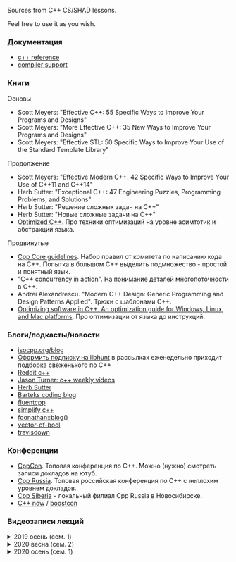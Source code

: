 Sources from C++ CS/SHAD lessons.

Feel free to use it as you wish.

### Документация

* [c++ reference](https://en.cppreference.com/w/)
* [compiler support](https://en.cppreference.com/w/cpp/compiler_support)

### Книги

Основы

* Scott Meyers: "Effective C++: 55 Specific Ways to Improve Your Programs and Designs"
* Scott Meyers: "More Effective C++: 35 New Ways to Improve Your Programs and Designs"
* Scott Meyers: "Effective STL: 50 Specific Ways to Improve Your Use of the Standard Template Library"

Продолжение

* Scott Meyers: "Effective Modern C++. 42 Specific Ways to Improve Your Use of C++11 and C++14"
* Herb Sutter: "Exceptional C++: 47 Engineering Puzzles, Programming Problems, and Solutions"
* Herb Sutter: "Решение сложных задач на С++"
* Herb Sutter: "Новые сложные задачи на C++"
* [Optimized C++](https://apprize.info/c/optimized/index.html). Про техники оптимизаций на уровне асимтотик и абстракций языка.

Продвинутые

* [Cpp Core guidelines](https://github.com/isocpp/CppCoreGuidelines/blob/master/CppCoreGuidelines.md). Набор правил от комитета по написанию кода на С++. Попытка в большом С++ выделить подмножество - простой и понятный язык.
* "C++ concurrency in action". На понимание деталей многопоточности в С++.
* Andrei Alexandrescu. "Modern C++ Design: Generic Programming and Design Patterns Applied". Трюки с шаблонами С++.
* [Optimizing software in C++. An optimization guide for Windows, Linux, and Mac platforms](https://www.agner.org/optimize/optimizing_cpp.pdf). Про оптимизации от языка до инструкций.

### Блоги/подкасты/новости

* [isocpp.org/blog](https://isocpp.org/blog)
* [Оформить подписку на libhunt](https://cpp.libhunt.com/) в рассылках еженедельно приходит подборка свеженького по С++
* [Reddit c++](https://www.reddit.com/r/cpp/)
* [Jason Turner: c++ weekly videos](https://www.youtube.com/channel/UCxHAlbZQNFU2LgEtiqd2Maw)
* [Herb Sutter](https://herbsutter.com/gotw/)
* [Barteks coding blog](https://www.bfilipek.com)
* [fluentcpp](https://www.fluentcpp.com/)
* [simplify c++](https://arne-mertz.de)
* [foonathan::blog()](https://foonathan.net/index.html)
* [vector-of-bool](https://vector-of-bool.github.io/)
* [travisdown](https://travisdowns.github.io/)

### Конференции

* [CppCon](https://www.youtube.com/user/CppCon). Топовая конференция по С++. Можно (нужно) смотреть записи докладов на ютуб.
* [Cpp Russia](http://cpp-russia.ru/). Топовая российская конференция по С++ с неплохим уровнем докладов.
* [Cpp Siberia](https://siberia-2020.cppug.ru/) - локальный филиал Cpp Russia в Новосибирске.
* [C++ now](http://cppnow.org/) / [boostcon](https://www.youtube.com/user/BoostCon/playlists)

### Видеозаписи лекций

<details>
<summary>2019 осень (сем. 1)</summary>
<p>

* Лекция 1. Знакомство. Ввод-вывод. Командная строка. Компиляция. [1](https://youtu.be/Y_BlKsv1r7E), [2](https://youtu.be/PSDXKu4rNdI)
* Лекция 2. Функции. Чтение из файла, cmake, unit-тесты. [1](https://youtu.be/eqDL64IImbs), [2](https://youtu.be/Tu2RZzfobAo)
* Лекция 3. Классы. Начало. [1](https://youtu.be/6cqZ2j-bYmY), [2](https://youtu.be/ZSH-Gt-1I7o)
* Лекция 4. Классы. Продолжение. [1](https://youtu.be/e4JC6pxWV3M), [2](https://youtu.be/H3Fcb1-cGsk)
* Лекция 5. Шаблоны. [1](https://youtu.be/VeN8QtsRpY0), [2](https://youtu.be/UtKV-fYCiCA)
* Лекция 6. Контейнеры и итераторы. [1](https://youtu.be/H3QcV60QXZA), [2](https://youtu.be/utvwkaPI2as)
* Лекция 7. Исключения. [1](https://youtu.be/6aH255s2kKA), [2](https://youtu.be/gM8YRCYrGgE)
* Лекция 8. Умные указатели. Передача аргументов в функцию. RVO / NRVO / copy elision. [1](https://youtu.be/MAdafwgnr9k), [2](https://youtu.be/2_BE2rw0EY8)
* Лекция 9. Техники оптимизации. [1](https://youtu.be/79FcUKY4-PU), [2](https://youtu.be/oZ00R0aF1JE)
* Лекция 10. Техники оптимизации. [1](https://youtu.be/rMPmJENMarQ), [2](https://youtu.be/M8aOj39c_DI)
* Лекция 11. Алгоритмы и лямбды. [1](https://youtu.be/mK_VDUgG09Y), [2](https://youtu.be/54-V8M9W2RU)
* Лекция 12. Компиляция и линковка. Undefined behavior. [1](https://youtu.be/fjpKZqRk5XI), [2](https://youtu.be/W1hKm8SDpQE)

</p>
</details>

<details>
<summary>2020 весна (сем. 2)</summary>
<p>

* Лекция 1. Многопоточность. Введение. [1](https://youtu.be/HxBcjKlqAYk), [2](https://youtu.be/NuH5SB14tHs)
* Лекция 2. Многопоточность. Продолжение. [1](https://youtu.be/hqU8AjZaC5Q), [2](https://youtu.be/MurPt8uNpVo)
* Лекция 3. Многопоточность. Продвинутый материал 1. [1](https://youtu.be/1CBFYsTXxX0), [2](https://youtu.be/2j40v1fKlOQ)
* Лекция 4. Многопоточность. Продвинутый материал 2. [1](https://youtu.be/oYUepciMjEY), [2](https://youtu.be/PyjfZjGKAzM)
* Лекция 5. Move-семантика. [1](https://youtu.be/Q1zzhYoa2mY), [2](https://youtu.be/bsIc5v4jLYg)
* Лекция 6. Advanced templates. [1](https://youtu.be/YkNBzR-kqb8), [2](https://youtu.be/IL_Wy3n1kSM)
* Лекция 7. Compile-time. [1](https://youtu.be/NKXJIqFgHmY), [2](https://youtu.be/_Arr0gvfQhY)
* Лекция 8. Ranges. [1](https://youtu.be/FJHxeM_Fjtk), [2](https://youtu.be/nQHJclbrbO4)
* Лекция 9. Мелкие нововведения стандарта. [1](https://youtu.be/8RcksIcSocs), [2](https://youtu.be/qSXIgA8dCq4)

</p>
</details>

<details>
<summary>2020 осень (сем. 1)</summary>
<p>

* Лекция 1. Знакомство. Ввод-вывод. Командная строка. Компиляция. [1](https://youtu.be/yeTEA38PnJ4), [2](https://youtu.be/t0LJ7Bm66pk)
* Лекция 2. Функции. Заголовочные файлы. Чтение из файла. CMake. Юнит-тесты. [1](https://youtu.be/rhvk4juw_iQ), [2](https://youtu.be/wpBfibqAwx0)
* Лекция 3. Классы. Начало. [1](https://youtu.be/8TgE7hMu_aA), [2](https://youtu.be/4rXZFUVshHw)
* Лекция 4. Классы. Продолжение. [1](https://youtu.be/RjvArKtXlhQ), [2](https://youtu.be/Vg43iOwKR1I)
* Лекция 5. Шаблоны. [1](https://youtu.be/40Za8fH0GDQ), [2](https://youtu.be/-Qf1mljSlZM)
* Лекция 6. Контейнеры и итераторы. [1](https://youtu.be/Reh4fkTlO5c), [2](https://youtu.be/onCmPY5O6wU).
* Лекция 7. Исключения. [1](https://youtu.be/ua0B_XjFS2c), [2](https://youtu.be/jrC1QX4UAxA)
* Лекция 8. Умные указатели. [1](https://youtu.be/4mx-_FfB1-E), [2](https://youtu.be/R-jhmd_G8Pg)
* Лекция 9. Агрументы. RVO / NRVO / copy elision. [1](https://youtu.be/RNzkXY7fg64), [2](https://youtu.be/HhJhMh8Luow)
* Лекция 10. Алгоритмы и лямбды. [1](https://youtu.be/ksOUfRLUUvA), [2](https://youtu.be/oWRirPJuoeI)
* Лекция 11. Техники оптимизации. [1](https://youtu.be/1DjPpmaJGsw), [2](https://youtu.be/f-anWVehTl0)
* Лекция 12. Профилировка. Модель физической памяти. [1](https://youtu.be/vJcvvrMWyv4), [2](https://youtu.be/eqcp3GTqUS0)
* Лекция 13. Компиляция и линковка. [1](https://youtu.be/zq0z7HRQKEM), [2](https://youtu.be/7chdr35ltyU)
* Лекция 14. Практикум. Ray tracing. [1](https://youtu.be/U9kTGFn0tIM), [2](https://youtu.be/BBH_mnCxBzg)

</p>
</details>


